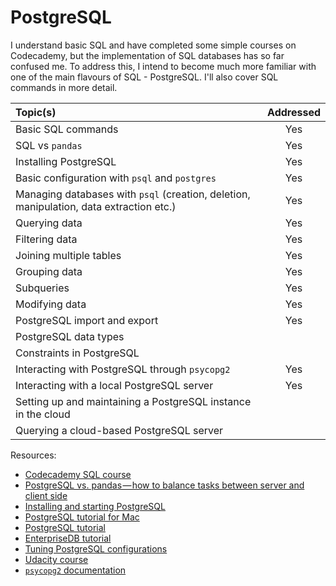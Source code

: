 # PostgreSQL

I understand basic SQL and have completed some simple courses on Codecademy, but the implementation of SQL databases 
has so far confused me. To address this, I intend to become much more familiar with one of the main flavours of SQL - 
PostgreSQL. I'll also cover SQL commands in more detail.


| Topic(s) | Addressed |
| :------- | :-------: |
| Basic SQL commands | Yes |
| SQL vs `pandas` | Yes |
| Installing PostgreSQL | Yes |
| Basic configuration with `psql` and `postgres`  | Yes |
| Managing databases with `psql` (creation, deletion, manipulation, data extraction etc.) | Yes |
| Querying data | Yes |
| Filtering data | Yes |
| Joining multiple tables | Yes |
| Grouping data | Yes |
| Subqueries | Yes |
| Modifying data | Yes |
| PostgreSQL import and export | Yes |
| PostgreSQL data types |
| Constraints in PostgreSQL |
| Interacting with PostgreSQL through `psycopg2` | Yes |
| Interacting with a local PostgreSQL server | Yes |
| Setting up and maintaining a PostgreSQL instance in the cloud |
| Querying a cloud-based PostgreSQL server |

Resources:
* [Codecademy SQL course](https://www.codecademy.com/learn/learn-sql)
* [PostgreSQL vs. pandas — how to balance tasks between server and client side](https://medium.com/carwow-product-engineering/sql-vs-pandas-how-to-balance-tasks-between-server-and-client-side-9e2f6c95677)
* [Installing and starting PostgreSQL](http://exponential.io/blog/2015/02/21/install-postgresql-on-mac-os-x-via-brew/)
* [PostgreSQL tutorial for Mac](https://www.codementor.io/engineerapart/getting-started-with-postgresql-on-mac-osx-are8jcopb)
* [PostgreSQL tutorial](http://www.postgresqltutorial.com)
* [EnterpriseDB tutorial](https://www.enterprisedb.com/free-postgres-training)
* [Tuning PostgreSQL configurations](https://pgtune.leopard.in.ua/#/)
* [Udacity course](https://eu.udacity.com/course/intro-to-relational-databases--ud197)
* [`psycopg2` documentation](http://initd.org/psycopg/docs/index.html)
